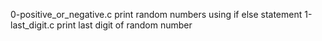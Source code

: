 0-positive_or_negative.c print random numbers using if else statement
1-last_digit.c print last digit of random number
